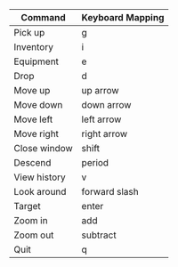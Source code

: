 Command|Keyboard Mapping
---|---
Pick up      |g
Inventory    |i
Equipment    |e
Drop         |d
Move up      |up arrow
Move down    |down arrow
Move left    |left arrow
Move right   |right arrow  
Close window |shift
Descend      |period
View history |v
Look around  |forward slash
Target       |enter
Zoom in      |add
Zoom out     |subtract
Quit         |q
